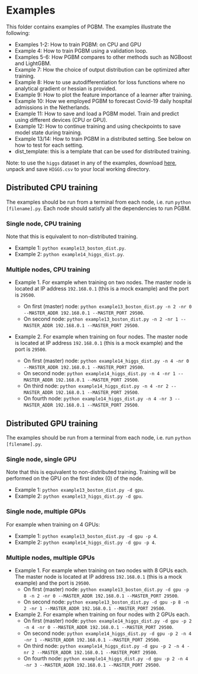 # Examples #

This folder contains examples of PGBM. The examples illustrate the following:
* Examples 1-2: How to train PGBM: on CPU and GPU
* Example 4: How to train PGBM using a validation loop.
* Examples 5-6: How PGBM compares to other methods such as NGBoost and LightGBM.
* Example 7: How the choice of output distribution can be optimized after training.
* Example 8: How to use autodifferentiation for loss functions where no analytical gradient or hessian is provided.
* Example 9: How to plot the feature importance of a learner after training.
* Example 10: How we employed PGBM to forecast Covid-19 daily hospital admissions in the Netherlands.
* Example 11: How to save and load a PGBM model. Train and predict using different devices (CPU or GPU).
* Example 12: How to continue training and using checkpoints to save model state during training.
* Example 13/14: How to train PGBM in a distributed setting. See below on how to test for each setting.
* dist_template: this is a template that can be used for distributed training. 

Note: to use the `higgs` dataset in any of the examples, download [here](https://archive.ics.uci.edu/ml/datasets/HIGGS), unpack and save `HIGGS.csv` to your local working directory.

## Distributed CPU training ##
The examples should be run from a terminal from each node, i.e. run `python [filename].py`. Each node should satisfy all the dependencies to run PGBM.

### Single node, CPU training ###
Note that this is equivalent to non-distributed training. 
* Example 1: `python example13_boston_dist.py`.
* Example 2: `python example14_higgs_dist.py`.

### Multiple nodes, CPU training ###
* Example 1. For example when training on two nodes. The master node is located at IP address `192.168.0.1` (this is a mock example) and the port is `29500`.
  * On first (master) node: `python example13_boston_dist.py -n 2 -nr 0 --MASTER_ADDR 192.168.0.1 --MASTER_PORT 29500`.
  * On second node: `python example13_boston_dist.py -n 2 -nr 1 --MASTER_ADDR 192.168.0.1 --MASTER_PORT 29500`.

* Example 2. For example when training on four nodes. The master node is located at IP address `192.168.0.1` (this is a mock example) and the port is `29500`.
  * On first (master) node: `python example14_higgs_dist.py -n 4 -nr 0 --MASTER_ADDR 192.168.0.1 --MASTER_PORT 29500`.
  * On second node: `python example14_higgs_dist.py -n 4 -nr 1 --MASTER_ADDR 192.168.0.1 --MASTER_PORT 29500`.
  * On third node: `python example14_higgs_dist.py -n 4 -nr 2 --MASTER_ADDR 192.168.0.1 --MASTER_PORT 29500`.
  * On fourth node: `python example14_higgs_dist.py -n 4 -nr 3 --MASTER_ADDR 192.168.0.1 --MASTER_PORT 29500`.

## Distributed GPU training ## 
The examples should be run from a terminal from each node, i.e. run `python [filename].py`. 

### Single node, single GPU ###
Note that this is equivalent to non-distributed training. Training will be performed on the GPU on the first index (0) of the node. 
* Example 1: `python example13_boston_dist.py -d gpu`.
* Example 2: `python example13_higgs_dist.py -d gpu`.

### Single node, multiple GPUs ###
For example when training on 4 GPUs:
* Example 1: `python example13_boston_dist.py -d gpu -p 4`.
* Example 2: `python example14_higgs_dist.py -d gpu -p 4`.

### Multiple nodes, multiple GPUs ###
* Example 1. For example when training on two nodes with 8 GPUs each. The master node is located at IP address `192.168.0.1` (this is a mock example) and the port is `29500`.
  * On first (master) node: `python example13_boston_dist.py -d gpu -p 8 -n 2 -nr 0 --MASTER_ADDR 192.168.0.1 --MASTER_PORT 29500`.
  * On second node: `python example13_boston_dist.py -d gpu -p 8 -n 2 -nr 1 --MASTER_ADDR 192.168.0.1 --MASTER_PORT 29500`.
* Example 2. For example when training on four nodes with 2 GPUs each. 
  * On first (master) node: `python example14_higgs_dist.py -d gpu -p 2 -n 4 -nr 0 --MASTER_ADDR 192.168.0.1 --MASTER_PORT 29500`.
  * On second node: `python example14_higgs_dist.py -d gpu -p 2 -n 4 -nr 1 --MASTER_ADDR 192.168.0.1 --MASTER_PORT 29500`.
  * On third node: `python example14_higgs_dist.py -d gpu -p 2 -n 4 -nr 2 --MASTER_ADDR 192.168.0.1 --MASTER_PORT 29500`.
  * On fourth node: `python example14_higgs_dist.py -d gpu -p 2 -n 4 -nr 3 --MASTER_ADDR 192.168.0.1 --MASTER_PORT 29500`.
